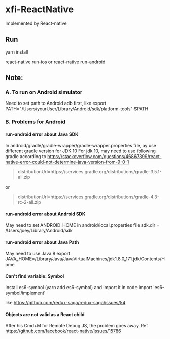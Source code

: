 # xfi-ReactNative
Implemented by React-native 

## Run
yarn install

react-native run-ios or react-native run-android


## Note:

### A. To run on Android simulator

Need to set path to Android adb first, like
export PATH="/Users/yourUser/Library/Android/sdk/platform-tools":$PATH




### B. Problems for Android
#### run-android error about Java SDK
In android/gradle/gradle-wrapper/gradle-wrapper.properties file, ay use different gradle version for JDK 10
For jdk 10, may need to use following gradle according to
https://stackoverflow.com/questions/46867399/react-native-error-could-not-determine-java-version-from-9-0-1

> distributionUrl=https\://services.gradle.org/distributions/gradle-3.5.1-all.zip

or

> distributionUrl=https\://services.gradle.org/distributions/gradle-4.3-rc-2-all.zip

#### run-android error about Android SDK
May need to set ANDROID_HOME in android/local.properties file
sdk.dir = /Users/joey/Library/Android/sdk

#### run-android error about Java Path
May need to use Java 8
export JAVA_HOME=/Library/Java/JavaVirtualMachines/jdk1.8.0_171.jdk/Contents/Home

#### Can't find variable: Symbol
Install es6-symbol (yarn add es6-symbol)
and import it in code
import 'es6-symbol/implement'

like https://github.com/redux-saga/redux-saga/issues/54

#### Objects are not valid as a React child
After his Cmd+M for Remote Debug JS, the problem goes away. Ref https://github.com/facebook/react-native/issues/15786

